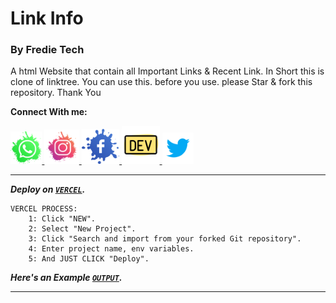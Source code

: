 # Link Info
### By Fredie Tech ###
A html Website that contain all Important Links &amp; Recent Link. In Short this is clone of linktree. You can use this. before you use. please Star &amp; fork this repository. Thank You 


<p> <b>Connect With me:</b></p>
<p>
<a href="https://wa.me/255752593977"> <img src="https://raw.githubusercontent.com/shizothetechie/database/main/icon/WhatsApp.png" width="10%"> </a><a href="https://www.instagram.com/fredi.simba.tz"> <img src="https://raw.githubusercontent.com/shizothetechie/database/main/icon/Instagram2.png" width="11%"> </a><a href="https://www.facebook.com/profile.php?id=61553209932337"> <img src="https://raw.githubusercontent.com/shizothetechie/database/main/icon/Facebook.png" width="12%"> </a><a href="https://t.me/freditech"> <img src="https://raw.githubusercontent.com/shizothetechie/database/main/icon/devto.png" width="12%"> </a><a href="https://twitter.com/fredisimba"> <img src="https://raw.githubusercontent.com/shizothetechie/database/main/icon/twitter.png" width="10%"> </a>
</p>


---

***Deploy on [`VERCEL`](https://vercel.com/login).***

```
VERCEL PROCESS:
    1: Click "NEW".
    2: Select "New Project".
    3: Click "Search and import from your forked Git repository".
    4: Enter project name, env variables.
    5: And JUST CLICK "Deploy". 
```
***Here's an Example [`OUTPUT`](https://gifted-link-bio.vercel.app).***

---
